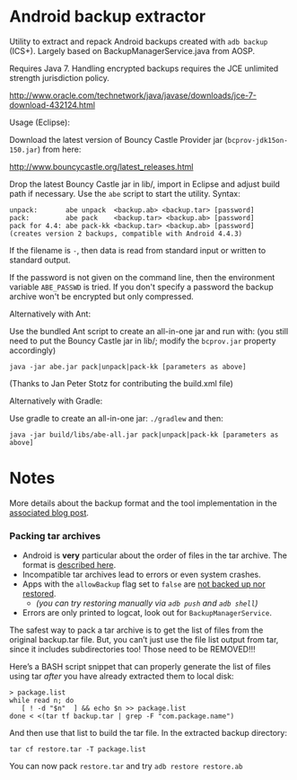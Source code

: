 Android backup extractor
========================

Utility to extract and repack Android backups created with ```adb backup``` (ICS+). 
Largely based on BackupManagerService.java from AOSP. 

Requires Java 7. Handling encrypted backups requires the JCE unlimited strength 
jurisdiction policy.

http://www.oracle.com/technetwork/java/javase/downloads/jce-7-download-432124.html

Usage (Eclipse): 

Download the latest version of Bouncy Castle Provider jar 
(```bcprov-jdk15on-150.jar```) from here:

http://www.bouncycastle.org/latest_releases.html

Drop the latest Bouncy Castle jar in lib/, import in Eclipse and adjust 
build path if necessary. Use the ```abe``` script to start the utility. 
Syntax: 

	unpack:       abe unpack  <backup.ab> <backup.tar> [password]
	pack:         abe pack    <backup.tar> <backup.ab> [password]
	pack for 4.4: abe pack-kk <backup.tar> <backup.ab> [password]
    (creates version 2 backups, compatible with Android 4.4.3)

If the filename is `-`, then data is read from standard input or written to
standard output.

If the password is not given on the command line, then the environment variable
`ABE_PASSWD` is tried. If you don't specify a password the backup archive won't
be encrypted but only compressed. 

Alternatively with Ant: 

Use the bundled Ant script to create an all-in-one jar and run with: 
(you still need to put the Bouncy Castle jar in lib/; modify the 
```bcprov.jar``` property accordingly)

```java -jar abe.jar pack|unpack|pack-kk [parameters as above]```

(Thanks to Jan Peter Stotz for contributing the build.xml file)

Alternatively with Gradle:

Use gradle to create an all-in-one jar:
```./gradlew``` and then:

```java -jar build/libs/abe-all.jar pack|unpack|pack-kk [parameters as above]```

# Notes

More details about the backup format and the tool implementation in the [associated blog post](https://nelenkov.blogspot.de/2012/06/unpacking-android-backups.html).

### Packing tar archives

- Android is **very** particular about the order of files in the tar archive. The format is [described here](https://android.googlesource.com/platform/frameworks/base/+/4a627c71ff53a4fca1f961f4b1dcc0461df18a06).
- Incompatible tar archives lead to errors or even system crashes.
- Apps with the `allowBackup` flag set to `false` are [not backed up nor restored](https://android.googlesource.com/platform/frameworks/base/+/a858cb075d0c87e2965d401656ff2d5bc16406da).
  - *(you can try restoring manually via `adb push` and `adb shell`)*
- Errors are only printed to logcat, look out for `BackupManagerService`.

The safest way to pack a tar archive is to get the list of files from the original backup.tar file.
But, you can’t just use the file list output from tar, since it includes subdirectories too!  Those need to be REMOVED!!!

Here’s a BASH script snippet that can properly generate the list of files using tar *after* you have already extracted them to local disk:
```shell
> package.list
while read n; do
   [ ! -d "$n"  ] && echo $n >> package.list
done < <(tar tf backup.tar | grep -F "com.package.name")
```
And then use that list to build the tar file. In the extracted backup directory:
```shell
tar cf restore.tar -T package.list
```
You can now pack `restore.tar` and try `adb restore restore.ab`
